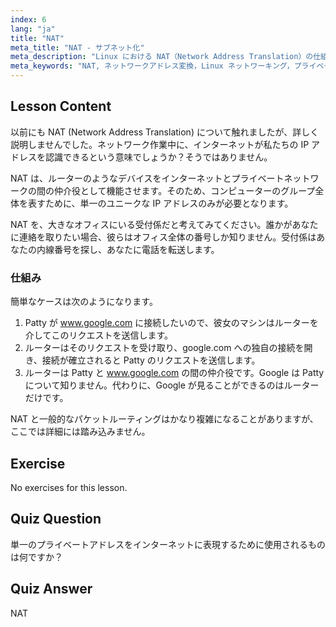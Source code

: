 ```yaml
---
index: 6
lang: "ja"
title: "NAT"
meta_title: "NAT - サブネット化"
meta_description: "Linux における NAT（Network Address Translation）の仕組みとそのネットワークセキュリティにおける役割について学びます。プライベート IP とパブリック IP の違いを理解します。Linux ネットワーキングガイド。"
meta_keywords: "NAT, ネットワークアドレス変換，Linux ネットワーキング，プライベート IP, パブリック IP, Linux チュートリアル，初心者向けガイド"
---
```


## Lesson Content

以前にも NAT (Network Address Translation) について触れましたが、詳しく説明しませんでした。ネットワーク作業中に、インターネットが私たちの IP アドレスを認識できるという意味でしょうか？そうではありません。

NAT は、ルーターのようなデバイスをインターネットとプライベートネットワークの間の仲介役として機能させます。そのため、コンピューターのグループ全体を表すために、単一のユニークな IP アドレスのみが必要となります。

NAT を、大きなオフィスにいる受付係だと考えてみてください。誰かがあなたに連絡を取りたい場合、彼らはオフィス全体の番号しか知りません。受付係はあなたの内線番号を探し、あなたに電話を転送します。

### 仕組み

簡単なケースは次のようになります。

1. Patty が www.google.com に接続したいので、彼女のマシンはルーターを介してこのリクエストを送信します。
2. ルーターはそのリクエストを受け取り、google.com への独自の接続を開き、接続が確立されると Patty のリクエストを送信します。
3. ルーターは Patty と www.google.com の間の仲介役です。Google は Patty について知りません。代わりに、Google が見ることができるのはルーターだけです。

NAT と一般的なパケットルーティングはかなり複雑になることがありますが、ここでは詳細には踏み込みません。

## Exercise

No exercises for this lesson.

## Quiz Question

単一のプライベートアドレスをインターネットに表現するために使用されるものは何ですか？

## Quiz Answer

NAT
